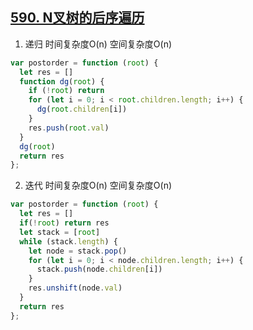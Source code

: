 ## [590. N叉树的后序遍历](https://leetcode-cn.com/problems/n-ary-tree-postorder-traversal/)

1. 递归 时间复杂度O(n) 空间复杂度O(n)
```js
var postorder = function (root) {
  let res = []
  function dg(root) {
    if (!root) return
    for (let i = 0; i < root.children.length; i++) {
      dg(root.children[i])
    }
    res.push(root.val)
  }
  dg(root)
  return res
};
```

2. 迭代 时间复杂度O(n) 空间复杂度O(n)
```js
var postorder = function (root) {
  let res = []
  if(!root) return res
  let stack = [root]
  while (stack.length) {
    let node = stack.pop()
    for (let i = 0; i < node.children.length; i++) {
      stack.push(node.children[i])
    }
    res.unshift(node.val)
  }
  return res
};
```